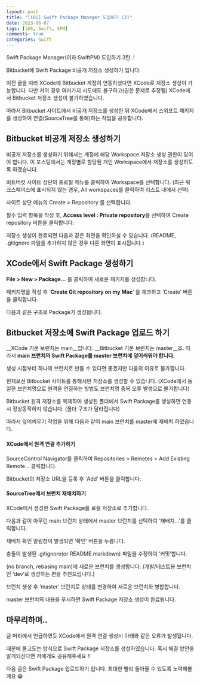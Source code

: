 ```yaml
---
layout: post
title: "[iOS] Swift Package Manager 도입하기 (3)"
date: 2023-06-07
tags: [iOS, Swift, SPM]
comments: true
categories: Swift
---
```


Swift Package Manager(이하 SwiftPM) 도입하기 3탄..!

Bitbucket에 Swift Package 비공개 저장소 생성하기 입니다.

이전 글을 따라 XCode에 Bitbucket 계정이 연동하셨다면 XCode로 저장소 생성이 가능합니다.
다만 저의 경우 여러가지 시도에도 불구하고(권한 문제로 추정됨) XCode에서 Bitbucket 저장소 생성이 불가하였습니다.

따라서 Bitbucket 사이트에서 비공개 저장소를 생성한 뒤 XCode에서 스위프트 패키지를 생성하여 연결(SourceTree를 통해)하는 작업을 공유합니다.

## Bitbucket 비공개 저장소 생성하기
비공개 저장소를 생성하기 위해서는 계정에 해당 Workspace 저장소 생성 권한이 있어야 합니다.
이 포스팅에서는 계정별로 할당된 개인 Workspace에서 저장소를 생성하도록 하겠습니다.

비트버킷 사이트 상단의 프로필 메뉴를 클릭하여 Workspace를 선택합니다.
(최근 워크스페이스에 표시되지 않는 경우, All workspaces를 클릭하여 리스트 내에서 선택)

사이트 상단 메뉴의 Create > Repository 를 선택합니다.

필수 입력 항목을 작성 후, **Access level : Private repository**를 선택하여 Create repository 버튼을 클릭합니다.

저장소 생성이 완료되면 다음과 같은 화면을 확인하실 수 있습니다.
(README, .gitignore 파일을 추가하지 않은 경우 다른 화면이 표시됩니다.)

## XCode에서 Swift Package 생성하기
**File > New > Package…** 를 클릭하여 새로운 패키지를 생성합니다.

패키지명을 작성 후 ‘**Create Git repository on my Mac**’ 을 체크하고 ‘Create’ 버튼을 클릭합니다.

다음과 같은 구조로 Package가 생성됩니다.


## Bitbucket 저장소에 Swift Package 업로드 하기
__XCode 기본 브런치는 main__입니다. __Bitbucket 기본 브런치는 master__죠.
따라서 __main 브런치의 Swift Package를 master 브런치에 덮어씌워야 합니다.__

생성 시점부터 하나의 브런치로 만들 수 있다면 좋겠지만 다음의 이유로 불가합니다.

현재로선 Bitbucket 사이트를 통해서만 저장소를 생성할 수 있습니다.
(XCode에서 동일한 브런치명으로 원격을 연결하는 방법도 브런치명 중복 오류 발생으로 불가합니다)

Bitbucket 원격 저장소를 복제하여 생성된 폴더에서 Swift Package를 생성하면 연동 시 정상동작하지 않습니다. 
(폴더 구조가 달라집니다)

따라서 덮어씌우기 작업을 위해 다음과 같이 main 브런치를 master에 재배치 하였습니다.

#### XCode에서 원격 연결 추가하기 
SourceControl Navigator를 클릭하여 Repositories > Remotes > Add Existing Remote… 클릭합니다.


Bitbucket의 저장소 URL을 등록 후 ‘Add’ 버튼을 클릭합니다.


#### SourceTree에서 브런치 재배치하기
XCode에서 생성한 Swift Package를 로컬 저장소로 추가합니다.


다음과 같이 아무런 main 브런치 상태에서 master 브런치를 선택하여 ‘재배치…’를 클릭합니다.


재배치 확인 알림창이 발생되면 ‘확인’ 버튼을 누릅니다. 


충돌이 발생된 .gitignore(or README.markdown) 파일을 수정하여 ‘커밋’합니다.


(no branch, rebasing main)에 새로운 브런치를 생성합니다.
(개발/테스트용 브런치인 ‘dev’로 생성하는 편을 추천드립니다.)


브런치 생성 후 ‘master’ 브런치로 상태를 변경하여 새로운 브런치와 병합합니다.


master 브런치의 내용을 푸시하면 Swift Package 저장소 생성이 완료됩니다.


## 마무리하며..
글 머리에서 언급하였듯 XCode에서 원격 연결 생성시 아래와 같은 오류가 발생됩니다.


때문에 돌고도는 방식으로 Swift Package 저장소를 생성하였습니다.
혹시 해결 방안을 알게되신다면 저에게도 공유해주세요 ‼️

다음 글은 Swift Package 업로드하기 입니다.
최대한 빨리 돌아올 수 있도록 노력해볼게요 😁
